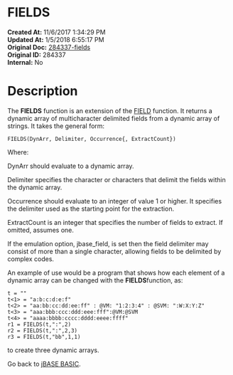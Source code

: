 # FIELDS

**Created At:** 11/6/2017 1:34:29 PM  
**Updated At:** 1/5/2018 6:55:17 PM  
**Original Doc:** [284337-fields](https://docs.jbase.com/36868-jbase-basic/284337-fields)  
**Original ID:** 284337  
**Internal:** No  


# Description

The **FIELDS** function is an extension of the [FIELD](./../field) function. It returns a dynamic array of multicharacter delimited fields from a dynamic array of strings. It takes the general form:

```
FIELDS(DynArr, Delimiter, Occurrence{, ExtractCount})
```

Where:

DynArr should evaluate to a dynamic array.

Delimiter specifies the character or characters that delimit the fields within the dynamic array.

Occurrence should evaluate to an integer of value 1 or higher. It specifies the delimiter used as the starting point for the extraction.

ExtractCount is an integer that specifies the number of fields to extract. If omitted, assumes one.

If the emulation option, jbase\_field, is set then the field delimiter may consist of more than a single character, allowing fields to be delimited by complex codes.

An example of use would be a program that shows how each element of a dynamic array can be changed with the **FIELDS**function, as:

```
t = ""
t<1> = "a:b:c:d:e:f"
t<2> = "aa:bb:cc:dd:ee:ff" : @VM: "1:2:3:4" : @SVM: ":W:X:Y:Z"
t<3> = "aaa:bbb:ccc:ddd:eee:fff":@VM:@SVM
t<4> = "aaaa:bbbb:cccc:dddd:eeee:ffff"
r1 = FIELDS(t,":",2)
r2 = FIELDS(t,":",2,3)
r3 = FIELDS(t,"bb",1,1)
```



to create three dynamic arrays.



Go back to [jBASE BASIC](./../jbase-basic-programmers-reference-guide).


